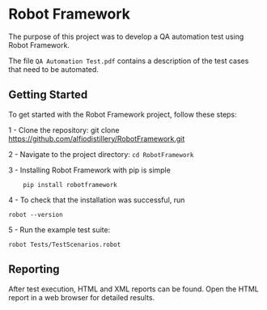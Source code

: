 
# Robot Framework

The purpose of this project was to develop a QA automation test using Robot Framework.

The file `QA Automation Test.pdf` contains a description of the test cases that need to be automated.



## Getting Started

To get started with the Robot Framework project, follow these steps:

1 - Clone the repository: git clone https://github.com/alfiodistillery/RobotFramework.git

2 - Navigate to the project directory: `cd RobotFramework`

3 - Installing Robot Framework with pip is simple
```
    pip install robotframework
```
4 - To check that the installation was successful, run
```
robot --version 
```    
5 - Run the example test suite: 
```
robot Tests/TestScenarios.robot 
```


## Reporting

After test execution, HTML and XML reports can be found. Open the HTML report in a web browser for detailed results.



